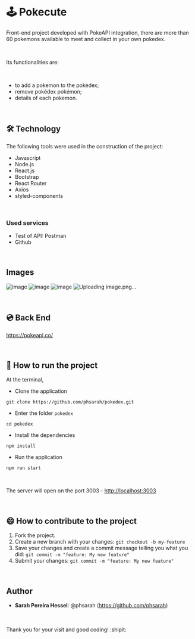 

# :joystick: Pokecute

Front-end project developed with PokeAPI integration, there are more than 60 pokemons available to meet and collect in your own pokedex. 

<br/>

Its functionalities are:

<br/>

* to add a pokemon to the pokédex;
* remove pokédex pokémon;
* details of each pokemon.

<br/>


## 🛠 Technology 
 
The following tools were used in the construction of the project:

* Javascript
* Node.js
* React.js
* Bootstrap
* React Router
* Axios
* styled-components
 
 <br/>

### Used services
 
* Test of API: Postman
* Github
 
<br/>


## Images


![image](https://user-images.githubusercontent.com/47975293/112710428-f5d12200-8e9f-11eb-9ece-f81c6a07ba18.png)
![image](https://user-images.githubusercontent.com/47975293/112710968-aee52b80-8ea3-11eb-9853-40c545417032.png)
![image](https://user-images.githubusercontent.com/47975293/112710982-c8867300-8ea3-11eb-87d0-9382233beb54.png)
![Uploading image.png…]()


<br/>

## :cd: Back End

https://pokeapi.co/

<br/>

## :rocket: How to run the project

At the terminal,

*  Clone the application <br/>

```git clone https://github.com/phsarah/pokedex.git```

* Enter the folder ```pokedex``` 

```cd pokedex ```

* Install the dependencies 

``` npm install ```

* Run the application

```npm run start```

<br/>

The server will open on the port 3003 - <http://localhost:3003>


<br/>


 
## :smile: How to contribute to the project

1.  Fork the project.
2.  Create a new branch with your changes: `git checkout -b my-feature`
3.  Save your changes and create a commit message telling you what you did: `git commit -m "feature: My new feature"`
4.  Submit your changes: `git commit -m "feature: My new feature" `
 
<br/> 

## Author
 
* **Sarah Pereira Hessel**: @phsarah (https://github.com/phsarah)
<br/>
 <br/>
Thank you for your visit and good coding! :shipit:
